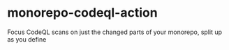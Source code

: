 # monorepo-codeql-action
Focus CodeQL scans on just the changed parts of your monorepo, split up as you define
